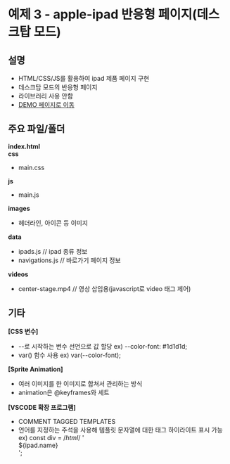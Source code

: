 # 예제 3 - apple-ipad 반응형 페이지(데스크탑 모드)

## 설명
- HTML/CSS/JS를 활용하여 ipad 제품 페이지 구현
- 데스크탑 모드의 반응형 페이지
- 라이브러리 사용 안함
- [DEMO 페이지로 이동]()


## 주요 파일/폴더
**index.html**  
**css**
- main.css

**js**
- main.js

**images**
- 헤더라인, 아이콘 등 이미지

**data**
- ipads.js // ipad 종류 정보
- navigations.js // 바로가기 페이지 정보

**videos**
- center-stage.mp4 // 영상 삽입용(javascript로 video 태그 제어)

## 기타

**[CSS 변수]**  
- --로 시작하는 변수 선언으로 값 할당
  ex) --color-font: #1d1d1d;
- var() 함수 사용
  ex) var(--color-font);

**[Sprite Animation]**  
- 여러 이미지를 한 이미지로 합쳐서 관리하는 방식
- animation은 @keyframes와 세트

**[VSCODE 확장 프로그램]**
- COMMENT TAGGED TEMPLATES
- 언어를 지정하는 주석을 사용해 템플릿 문자열에 대한 태그 하이라이트 표시 가능
  ex) const div = /*html*/ '<div>${ipad.name}</div>';